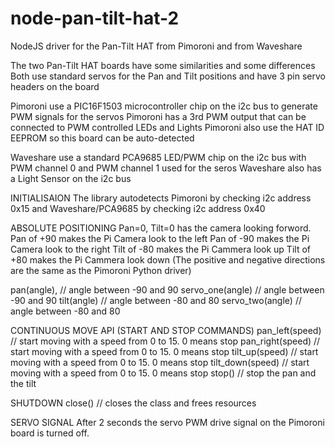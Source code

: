 # node-pan-tilt-hat-2
NodeJS driver for the Pan-Tilt HAT from Pimoroni and from Waveshare


The two Pan-Tilt HAT boards have some similarities and some differences
Both use standard servos for the Pan and Tilt positions and have 3 pin servo headers on the board

Pimoroni use a PIC16F1503 microcontroller chip on the i2c bus to generate PWM signals for the servos
Pimoroni has a 3rd PWM output that can be connected to PWM controlled LEDs and Lights
Pimoroni also use the HAT ID EEPROM so this board can be auto-detected

Waveshare use a standard PCA9685 LED/PWM chip on the i2c bus with PWM channel 0 and PWM channel 1 used for the seros
Waveshare also has a Light Sensor on the i2c bus


INITIALISAION
  The library autodetects Pimoroni by checking i2c address 0x15 and Waveshare/PCA9685 by checking i2c address 0x40

ABSOLUTE POSITIONING
Pan=0, Tilt=0 has the camera looking forword.
Pan of +90 makes the Pi Camera look to the left
Pan of -90 makes the Pi Camera look to the right
Tilt of -80 makes the Pi Cammera look up
Tilt of +80 makes the Pi Cammera look down
(The positive and negative directions are the same as the Pimoroni Python driver)

   pan(angle),                     // angle between -90 and 90
   servo_one(angle)                // angle between -90 and 90
   tilt(angle)                     // angle between -80 and 80
   servo_two(angle)                // angle between -80 and 80


CONTINUOUS MOVE API (START AND STOP COMMANDS)
   pan_left(speed)                 // start moving with a speed from 0 to 15. 0 means stop
   pan_right(speed)                // start moving with a speed from 0 to 15. 0 means stop
   tilt_up(speed)                  // start moving with a speed from 0 to 15. 0 means stop
   tilt_down(speed)                // start moving with a speed from 0 to 15. 0 means stop
   stop()                          // stop the pan and the tilt

 SHUTDOWN
   close()                         // closes the class and frees resources

SERVO SIGNAL
After 2 seconds the servo PWM drive signal on the Pimoroni board is turned off.
